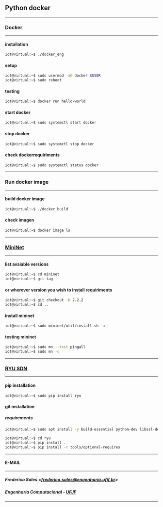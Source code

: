 ## Python docker

----------
### Docker
----------

#### installation

```bash
iot@virtual:~$ ./docker_eng
```

#### setup

```bash
iot@virtual:~$ sudo usermod -aG docker $USER
iot@virtual:~$ sudo reboot
```

#### testing

```bash
iot@virtual:~$ docker run hello-world
```

#### start docker

```bash
iot@virtual:~$ sudo systemctl start docker
```

#### stop docker

```bash
iot@virtual:~$ sudo systemctl stop docker
```

#### check dockerrequiriments

```bash
iot@virtual:~$ sudo systemctl status docker
```

--------------------
### Run docker image
--------------------

#### build docker image

```bash
iot@virtual:~$ ./docker_build
```

#### check imagen

```bash
iot@virtual:~$ docker image ls
```

---------------------------------
### [MiniNet](http://mininet.org)
---------------------------------

#### list avaiable versions

```bash
iot@virtual:~$ cd mininet
iot@virtual:~$ git tag
```

#### or wherever version you wish to install requiriments

```bash
iot@virtual:~$ git checkout -b 2.2.2
iot@virtual:~$ cd ..
```

#### install mininet

```bash
iot@virtual:~$ sudo mininet/util/install.sh -a
```

#### testing mininet

```bash
iot@virtual:~$ sudo mn --test pingall
iot@virtual:~$ sudo mn -c
```

----------------------------------------------------
### [RYU SDN](https://osrg.github.io/ryu/index.html)
----------------------------------------------------

#### pip installation

```bash
iot@virtual:~$ sudo pip install ryu
```

#### git installation

##### requirements

```bash
iot@virtual:~$ sudo apt install -y build-essential python-dev libssl-dev libxml2-dev libxslt1-dev zlib1g-dev jupyter-notebook
```


```bash
iot@virtual:~$ cd ryu
iot@virtual:~$ pip install .
iot@virtual:~$ pip install -r tools/optional-requires
```
-----------
#### E-MAIL
-----------

##### Frederico Sales <<frederico.sales@engenharia.ufjf.br>>
##### Engenharia Computacional - [UFJF](http://ufjf.br)
-------------------------------------------------------------
